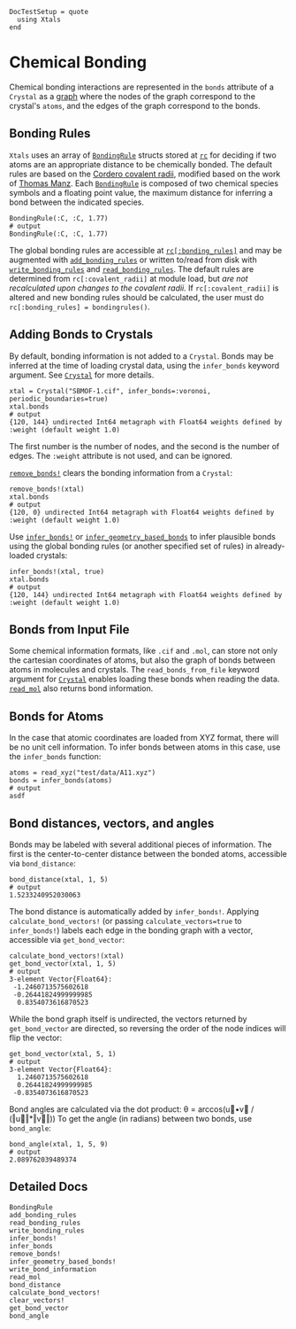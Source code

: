 ```@meta
DocTestSetup = quote
  using Xtals
end
```

# Chemical Bonding

Chemical bonding interactions are represented in the `bonds` attribute of a `Crystal` as a [graph](https://github.com/JuliaGraphs/MetaGraphs.jl) where the nodes of the graph correspond to the crystal's `atoms`, and the edges of the graph correspond to the bonds.

## Bonding Rules

`Xtals` uses an array of [`BondingRule`](@ref) structs stored at [`rc`](@ref) for deciding if two atoms are an appropriate distance to be chemically bonded.  The default rules are based on the [Cordero covalent radii](doi.org/10.1039/B801115J), modified based on the work of [Thomas Manz](doi.org/10.1039/c9ra07327b).  Each [`BondingRule`](@ref) is composed of two chemical species symbols and a floating point value, the maximum distance for inferring a bond between the indicated species.


```jldoctest; output=false
BondingRule(:C, :C, 1.77)
# output
BondingRule(:C, :C, 1.77)
```

The global bonding rules are accessible at [`rc[:bonding_rules]`](@ref) and may be augmented with [`add_bonding_rules`](@ref) or written to/read from disk with [`write_bonding_rules`](@ref) and [`read_bonding_rules`](@ref).  The default rules are determined from `rc[:covalent_radii]` at module load, but *are not recalculated upon changes to the covalent radii.*  If `rc[:covalent_radii]` is altered and new bonding rules should be calculated, the user must do `rc[:bonding_rules] = bondingrules()`.

## Adding Bonds to Crystals

By default, bonding information is not added to a `Crystal`. Bonds may be inferred at the time of loading crystal data, using the `infer_bonds` keyword argument.  See [`Crystal`](@ref) for more details.

```jldoctest bonds
xtal = Crystal("SBMOF-1.cif", infer_bonds=:voronoi, periodic_boundaries=true)
xtal.bonds
# output
{120, 144} undirected Int64 metagraph with Float64 weights defined by :weight (default weight 1.0)
```

The first number is the number of nodes, and the second is the number of edges.  The `:weight` attribute is not used, and can be ignored.

[`remove_bonds!`](@ref) clears the bonding information from a `Crystal`:

```jldoctest bonds
remove_bonds!(xtal)
xtal.bonds
# output
{120, 0} undirected Int64 metagraph with Float64 weights defined by :weight (default weight 1.0)
```

Use [`infer_bonds!`](@ref) or [`infer_geometry_based_bonds`](@ref) to infer plausible bonds using the global bonding rules (or another specified set of rules) in already-loaded crystals:

```jldoctest bonds
infer_bonds!(xtal, true)
xtal.bonds
# output
{120, 144} undirected Int64 metagraph with Float64 weights defined by :weight (default weight 1.0)
```

## Bonds from Input File

Some chemical information formats, like `.cif` and `.mol`, can store not only the cartesian coordinates of atoms, but also the graph of bonds between atoms in molecules and crystals.  The `read_bonds_from_file` keyword argument for [`Crystal`](@ref) enables loading these bonds when reading the data.  [`read_mol`](@ref) also returns bond information.

## Bonds for Atoms

In the case that atomic coordinates are loaded from XYZ format, there will be no unit cell information.  To infer bonds between atoms in this case, use the `infer_bonds` function:

```jldoctest bonds
atoms = read_xyz("test/data/A11.xyz")
bonds = infer_bonds(atoms)
# output
asdf
```

## Bond distances, vectors, and angles

Bonds may be labeled with several additional pieces of information.  The first is the center-to-center distance between the bonded atoms,
accessible via `bond_distance`:

```jldoctest bonds
bond_distance(xtal, 1, 5)
# output
1.5233240952030063
```

The bond distance is automatically added by `infer_bonds!`. Applying `calculate_bond_vectors!` (or passing `calculate_vectors=true` to `infer_bonds!`) labels each edge in the bonding graph with a vector, accessible via `get_bond_vector`:

```jldoctest bonds
calculate_bond_vectors!(xtal)
get_bond_vector(xtal, 1, 5)
# output
3-element Vector{Float64}:
 -1.2460713575602618
 -0.26441824999999985
  0.8354073616870523
```

While the bond graph itself is undirected, the vectors returned by `get_bond_vector` are directed, so reversing the order of the node indices will flip the vector:

```jldoctest bonds
get_bond_vector(xtal, 5, 1)
# output
3-element Vector{Float64}:
  1.2460713575602618
  0.26441824999999985
 -0.8354073616870523
```

Bond angles are calculated via the dot product: θ = arccos(u⃗•v⃗ / (‖u⃗‖*‖v⃗‖))
To get the angle (in radians) between two bonds, use `bond_angle`:

```jldoctest bonds
bond_angle(xtal, 1, 5, 9)
# output
2.089762039489374
```

## Detailed Docs

```@docs
BondingRule
add_bonding_rules
read_bonding_rules
write_bonding_rules
infer_bonds!
infer_bonds
remove_bonds!
infer_geometry_based_bonds!
write_bond_information
read_mol
bond_distance
calculate_bond_vectors!
clear_vectors!
get_bond_vector
bond_angle
```
